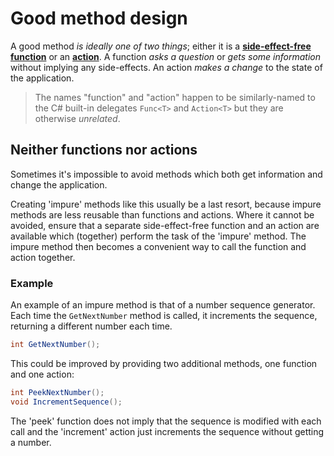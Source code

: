 # Good method design
A good method *is ideally one of two things*; either it is a **[side-effect-free function]** or an **[action]**. A function *asks a question* or *gets some information* without implying any side-effects. An action *makes a change* to the state of the application.

> The names "function" and "action" happen to be similarly-named to the C# built-in delegates `Func<T>` and `Action<T>` but they are otherwise *unrelated*.

[side-effect-free function]: SideEffectFreeFunctions.md
[action]: StateChangingActions.md

## Neither functions nor actions
Sometimes it's impossible to avoid methods which both get information and change the application. 

Creating 'impure' methods like this usually be a last resort, because impure methods are less reusable than functions and actions. Where it cannot be avoided, ensure that a separate side-effect-free function and an action are available which (together) perform the task of the 'impure' method. The impure method then becomes a convenient way to call the function and action together.

### Example
An example of an impure method is that of a number sequence generator. Each time the `GetNextNumber` method is called, it increments the sequence, returning a different number each time.

```csharp
int GetNextNumber();
```

This could be improved by providing two additional methods, one function and one action:

```csharp
int PeekNextNumber();
void IncrementSequence();
```

The 'peek' function does not imply that the sequence is modified with each call and the 'increment' action just increments the sequence without getting a number.